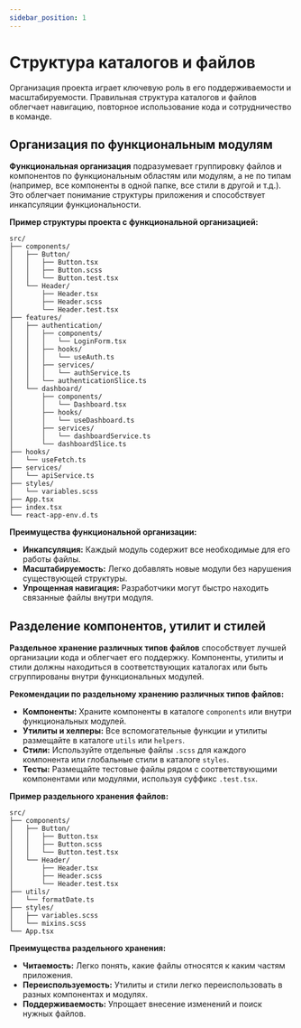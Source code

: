 ```yaml
---
sidebar_position: 1
---
```


# Структура каталогов и файлов

Организация проекта играет ключевую роль в его поддерживаемости и масштабируемости. Правильная структура каталогов и файлов облегчает навигацию, повторное использование кода и сотрудничество в команде.

## Организация по функциональным модулям

**Функциональная организация** подразумевает группировку файлов и компонентов по функциональным областям или модулям, а не по типам (например, все компоненты в одной папке, все стили в другой и т.д.). Это облегчает понимание структуры приложения и способствует инкапсуляции функциональности.

**Пример структуры проекта с функциональной организацией:**

```
src/
├── components/
│   ├── Button/
│   │   ├── Button.tsx
│   │   ├── Button.scss
│   │   └── Button.test.tsx
│   └── Header/
│       ├── Header.tsx
│       ├── Header.scss
│       └── Header.test.tsx
├── features/
│   ├── authentication/
│   │   ├── components/
│   │   │   └── LoginForm.tsx
│   │   ├── hooks/
│   │   │   └── useAuth.ts
│   │   ├── services/
│   │   │   └── authService.ts
│   │   └── authenticationSlice.ts
│   └── dashboard/
│       ├── components/
│       │   └── Dashboard.tsx
│       ├── hooks/
│       │   └── useDashboard.ts
│       ├── services/
│       │   └── dashboardService.ts
│       └── dashboardSlice.ts
├── hooks/
│   └── useFetch.ts
├── services/
│   └── apiService.ts
├── styles/
│   └── variables.scss
├── App.tsx
├── index.tsx
└── react-app-env.d.ts
```

**Преимущества функциональной организации:**
- **Инкапсуляция:** Каждый модуль содержит все необходимые для его работы файлы.
- **Масштабируемость:** Легко добавлять новые модули без нарушения существующей структуры.
- **Упрощенная навигация:** Разработчики могут быстро находить связанные файлы внутри модуля.

## Разделение компонентов, утилит и стилей

**Раздельное хранение различных типов файлов** способствует лучшей организации кода и облегчает его поддержку. Компоненты, утилиты и стили должны находиться в соответствующих каталогах или быть сгруппированы внутри функциональных модулей.

**Рекомендации по раздельному хранению различных типов файлов:**
- **Компоненты:** Храните компоненты в каталоге `components` или внутри функциональных модулей.
- **Утилиты и хелперы:** Все вспомогательные функции и утилиты размещайте в каталоге `utils` или `helpers`.
- **Стили:** Используйте отдельные файлы `.scss` для каждого компонента или глобальные стили в каталоге `styles`.
- **Тесты:** Размещайте тестовые файлы рядом с соответствующими компонентами или модулями, используя суффикс `.test.tsx`.

**Пример раздельного хранения файлов:**

```
src/
├── components/
│   ├── Button/
│   │   ├── Button.tsx
│   │   ├── Button.scss
│   │   └── Button.test.tsx
│   └── Header/
│       ├── Header.tsx
│       ├── Header.scss
│       └── Header.test.tsx
├── utils/
│   └── formatDate.ts
├── styles/
│   ├── variables.scss
│   └── mixins.scss
└── App.tsx
```

**Преимущества раздельного хранения:**
- **Читаемость:** Легко понять, какие файлы относятся к каким частям приложения.
- **Переиспользуемость:** Утилиты и стили легко переиспользовать в разных компонентах и модулях.
- **Поддерживаемость:** Упрощает внесение изменений и поиск нужных файлов.
